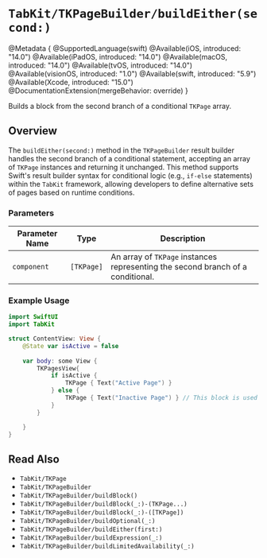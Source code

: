 # ``TabKit/TKPageBuilder/buildEither(second:)``

@Metadata {
    @SupportedLanguage(swift)
    @Available(iOS, introduced: "14.0")
    @Available(iPadOS, introduced: "14.0")
    @Available(macOS, introduced: "14.0")
    @Available(tvOS, introduced: "14.0")
    @Available(visionOS, introduced: "1.0")
    @Available(swift, introduced: "5.9")
    @Available(Xcode, introduced: "15.0")
    @DocumentationExtension(mergeBehavior: override)
}

Builds a block from the second branch of a conditional ``TKPage`` array.

## Overview

The `buildEither(second:)` method in the `TKPageBuilder` result builder handles the second branch of a conditional statement, accepting an array of ``TKPage`` instances and returning it unchanged. This method supports Swift's result builder syntax for conditional logic (e.g., `if-else` statements) within the `TabKit` framework, allowing developers to define alternative sets of pages based on runtime conditions.

### Parameters
| Parameter Name | Type | Description |
|----------------|------|-------------|
| `component` | `[TKPage]` | An array of ``TKPage`` instances representing the second branch of a conditional. |

### Example Usage
```swift
import SwiftUI
import TabKit

struct ContentView: View {
    @State var isActive = false
    
    var body: some View {
        TKPagesView{
            if isActive {
                TKPage { Text("Active Page") }
            } else {
                TKPage { Text("Inactive Page") } // This block is used
            }   
        }

    }
}
```

## Read Also
- ``TabKit/TKPage``
- ``TabKit/TKPageBuilder``
- ``TabKit/TKPageBuilder/buildBlock()``
- ``TabKit/TKPageBuilder/buildBlock(_:)-(TKPage...)``
- ``TabKit/TKPageBuilder/buildBlock(_:)-([TKPage])``
- ``TabKit/TKPageBuilder/buildOptional(_:)``
- ``TabKit/TKPageBuilder/buildEither(first:)``
- ``TabKit/TKPageBuilder/buildExpression(_:)``
- ``TabKit/TKPageBuilder/buildLimitedAvailability(_:)``
